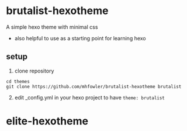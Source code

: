 # brutalist-hexotheme

A simple hexo theme with minimal css
- also helpful to use as a starting point for learning hexo

## setup

1. clone repository
```
cd themes
git clone https://github.com/mhfowler/brutalist-hexotheme brutalist
```
2. edit _config.yml in your hexo project to have `theme: brutalist`
# elite-hexotheme

